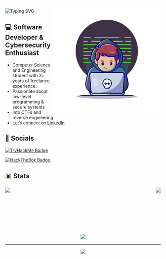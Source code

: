 <img align="right" src="https://raw.githubusercontent.com/N3agu/N3agu/refs/heads/main/Images/programmer.png" width="350"/>

![Typing SVG](https://readme-typing-svg.demolab.com?font=Fira+Code&size=28&pause=1000&color=6AE258&width=435&lines=Hello!+I'm+N3agu!)
## 💻 Software Developer & Cybersecurity Enthusiast  
- Computer Science and Engineering student with 3+ years of freelance experience.
- Passionate about low-level programming & secure systems  
- Into CTFs and reverse engineering
- Let’s connect on [LinkedIn](https://www.linkedin.com/in/neagu-andreirazvan/)

## 📲 Socials
[![TryHackMe Badge](https://tryhackme-badges.s3.amazonaws.com/N3agu.png)](https://tryhackme.com/p/N3agu)

[![HackTheBox Badge](https://www.hackthebox.com/badge/image/620974)](https://app.hackthebox.com/profile/620974)
<h2>📊 Stats</h2>
        <img align="left" height=160 src="https://github-readme-stats.vercel.app/api?username=N3agu&theme=chartreuse-dark&show_icons=true"/>
        <img align="right" height=160 src="https://github-readme-streak-stats-eight.vercel.app/?user=N3agu&theme=chartreuse-dark&show_icons=true"/>
        <br><br><br><br><br><br><br><br>
        <p align="center">
          <img src="https://github-readme-stats.vercel.app/api/top-langs/?username=N3agu&theme=chartreuse-dark&show_icons=true" />
        </p>
<hr>

<div align=center>
  <img src="https://github-profile-trophy.vercel.app/?username=N3agu&theme=matrix&no-frame=true&row=1&&margin-w=30&no-bg=true">
</div>

